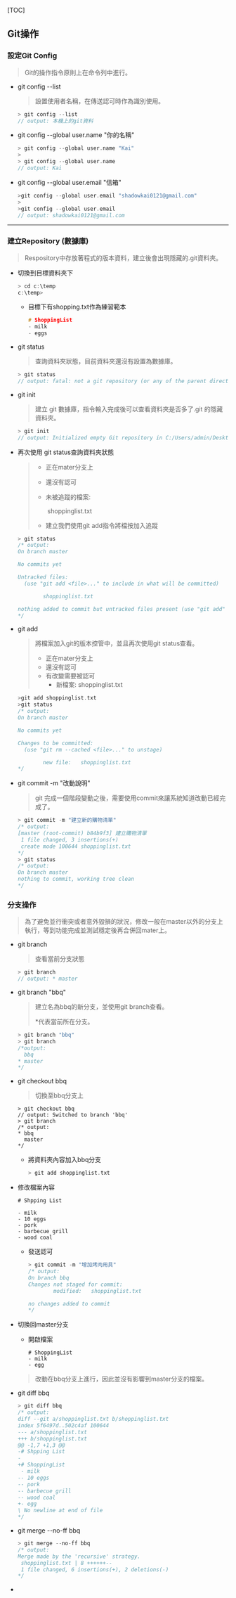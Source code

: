 [TOC]



## Git操作

### 設定Git Config

> Git的操作指令原則上在命令列中進行。

- git config --list

	> 設置使用者名稱，在傳送認可時作為識別使用。

	```c
	> git config --list
	// output: 本機上的git資料
	```


- git config --global user.name "你的名稱"

	```c
	> git config --global user.name "Kai"
	>
	> git config --global user.name
	// output: Kai
	```


- git config --global user.email "信箱"

	```c
	>git config --global user.email "shadowkai0121@gmail.com"
	>
	>git config --global user.email
	// output: shadowkai0121@gmail.com
	```

---

### 建立Repository (數據庫)

> Respository中存放著程式的版本資料，建立後會出現隱藏的.git資料夾。

- 切換到目標資料夾下

	```C
	> cd c:\temp
	c:\temp>
	```

	- 目標下有shopping.txt作為練習範本

		```C
		# ShoppingList
		- milk
		- eggs
		```

- git status

	> 查詢資料夾狀態，目前資料夾還沒有設置為數據庫。

	```c
	> git status
	// output: fatal: not a git repository (or any of the parent directories): .git
	```

- git init

	> 建立 git 數據庫，指令輸入完成後可以查看資料夾是否多了.git 的隱藏資料夾。

	```c
	> git init
	// output: Initialized empty Git repository in C:/Users/admin/Desktop/gitLab/.git/
	```

- 再次使用 git status查詢資料夾狀態

	> - 正在mater分支上
	>
	> - 還沒有認可
	>
	> - 未被追蹤的檔案:
	>
	> 	​	shoppinglist.txt
	>
	> - 建立我們使用git add指令將檔按加入追蹤

	```c
	> git status
	/* output: 
	On branch master
	
	No commits yet
	
	Untracked files:
	  (use "git add <file>..." to include in what will be committed)
	
	        shoppinglist.txt
	
	nothing added to commit but untracked files present (use "git add" to track)
	*/
	```

- git add

	> 將檔案加入git的版本控管中，並且再次使用git status查看。
	>
	> - 正在mater分支上
	> - 還沒有認可
	> - 有改變需要被認可
	> 	- 新檔案: shoppinglist.txt

	```c
	>git add shoppinglist.txt
	>git status
	/* output: 
	On branch master
	
	No commits yet
	
	Changes to be committed:
	  (use "git rm --cached <file>..." to unstage)
	
	        new file:   shoppinglist.txt
	*/
	```

- git commit -m "改動說明" 

	> git 完成一個階段變動之後，需要使用commit來讓系統知道改動已經完成了。

	```c
	> git commit -m "建立新的購物清單"
	/* output:
	[master (root-commit) b84b9f3] 建立購物清單
	 1 file changed, 3 insertions(+)
	 create mode 100644 shoppinglist.txt
	*/
	> git status
	/* output:
	On branch master
	nothing to commit, working tree clean
	*/
	```

### 分支操作

> 為了避免並行衝突或者意外毀損的狀況，修改一般在master以外的分支上執行，等到功能完成並測試穩定後再合併回mater上。

- git branch

	> 查看當前分支狀態

	```c
	> git branch
	// output: * master
	```

- git branch "bbq"

	> 建立名為bbq的新分支，並使用git branch查看。
	>
	> *代表當前所在分支。

	```c
	> git branch "bbq"
	> git branch
	/*output: 
	  bbq
	* master
	*/
	```

- git checkout bbq

	> 切換至bbq分支上

	```CQL
	> git checkout bbq
	// output: Switched to branch 'bbq'
	> git branch
	/* output:
	* bbq
	  master
	*/
	```
	- 將資料夾內容加入bbq分支
	
		```c
		> git add shoppinglist.txt
		```
	
- 修改檔案內容

	```
	# Shpping List
	
	- milk
	- 10 eggs
	- pork
	- barbecue grill
	- wood coal
	```

	- 發送認可

		```c
		> git commit -m "增加烤肉用具"
		/* output:
		On branch bbq
		Changes not staged for commit:
		        modified:   shoppinglist.txt
		
		no changes added to commit
		*/
		```

- 切換回master分支

	- 開啟檔案

		```
		# ShoppingList
		- milk
		- egg
		```

	> 改動在bbq分支上進行，因此並沒有影響到master分支的檔案。

- git diff bbq

	```c
	> git diff bbq
	/* output:
	diff --git a/shoppinglist.txt b/shoppinglist.txt
	index 5f6497d..502c4af 100644
	--- a/shoppinglist.txt
	+++ b/shoppinglist.txt
	@@ -1,7 +1,3 @@
	-# Shpping List
	-
	+# ShoppingList
	 - milk
	-- 10 eggs
	-- pork
	-- barbecue grill
	-- wood coal
	+- egg
	\ No newline at end of file
	*/
	```

- git merge --no-ff bbq

	```c
	> git merge --no-ff bbq
	/* output:
	Merge made by the 'recursive' strategy.
	 shoppinglist.txt | 8 ++++++--
	 1 file changed, 6 insertions(+), 2 deletions(-)
	*/
	```

- 